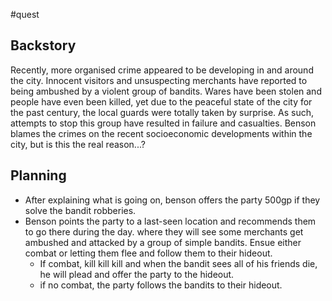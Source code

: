 #quest
## Backstory
Recently, more organised crime appeared to be developing in and around the city. Innocent visitors and unsuspecting merchants have reported to being ambushed by a violent group of bandits. Wares have been stolen and people have even been killed, yet due to the peaceful state of the city for the past century, the local guards were totally taken by surprise. As such, attempts to stop this group have resulted in failure and casualties.
Benson blames the crimes on the recent socioeconomic developments within the city, but is this the real reason...?

## Planning
- After explaining what is going on, benson offers the party 500gp if they solve the bandit robberies.
- Benson points the party to a last-seen location and recommends them to go there during the day. where they will see some merchants get ambushed and attacked by a group of simple bandits. Ensue either combat or letting them flee and follow them to their hideout.
	- If combat, kill kill kill and when the bandit sees all of his friends die, he will plead and offer the party to the hideout.
	- if no combat, the party follows the bandits to their hideout.
